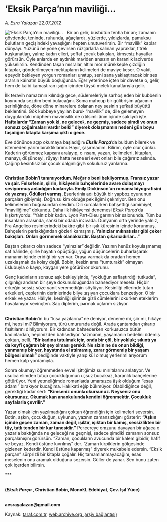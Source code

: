 # ‘Eksik Parça’nın maviliği...

*A. Esra Yalazan 22.07.2012*

<div class="yazi"><img align="left" alt="‘Eksik Parça’nın maviliği..." border="0" src="http://www.taraf.com.tr/fotoraflar/makaleler/eksik-parca-nin-maviligi_1209_orijinal.jpg" style="border-right-width:10px; border-color:#FFFFFF"/><p>Bir an gelir, büsbütün tenha bir an; zamanın gövdende, teninde, ruhunda, ağaçlarda, yüzlerde, yıldızlarda, pamuksu bulutların geçişindeki yavaşlığını hepten unutuverirsin. Bir “mavilik” kaplar dünyayı. Yüzünü ne yöne çevirsen rüzgârlarla salınan yapraklar, titrek kuşkanatları, yalnız kadın elleri, şeffaf çocuk bakışları, kimsesiz hayatlar görürsün. Öyle anlarda en aydınlık maviden ansızın en karanlık laciverde yükselirsin. Kendinden taşan mısralar, altını mor mürekkeple çizdiğin kitaplar, gönderilmeyen mektupların kelimeleri de maviye keser. O vakit epeydir bekleyen yorgun romanları unutup, seni sana yaklaştıracak bir ses ararsın kâinatın büyük boşluğunda. Eğer yeterince içten bir davetse o, gelir, hem de kalbi kamaştıran ışığın içinden tüysü melek kanatlarıyla gelir. </p>
<p>İlk teravih namazının kılındığı gece, süslemeleriyle sarhoş eden bir kubbenin koynunda sezdim beni bulacağını. Sonra mahcup bir gülibrişim ağacının serinliğinde, döne döne minarelere dolanan ney sesinin şefkati büyüttü beklentimi. Gök kubbeye yayılan buruk “mavilik” de, dile gelemeyen duygulardaki müphem mavimsilik de o tılsımlı ânın içinde saklıydı işte. <b>Haftalardır “Zaman yok ki, ne gelecek, ne geçmiş, sadece şimdi ve onun sonsuz çoğalmaları vardır belki” diyerek dolaşmamın nedeni gün boyu taşıdığım kitapta karşıma çıktı o gece. </b></p>
<p>Eve dönünce açıp okumaya başladığım <b><i>Eksik Parça</i></b>’da buldum bilerek ve istemeden yarım bıraktıklarımı. Hayır, şaşırmadım. Bilirim, öyle olur çünkü. Kaderin görünmez kapısını aralayıp, o insanı, yazarı, kelimeleri, kitapları, manayı, düşünceyi, rüyayı hatta nesneleri evet onları bile çağırırız aslında. Çağırıp kesintisiz bir çocuk dalgınlığıyla sokuluruz yanlarına. </p>
<p><b><br/>Christian Bobin’i tanımıyordum. Meğer o beni bekliyormuş. Fransız yazar ve şair. Felsefenin, şiirin, hikâyenin bahçelerinde avare dolaşmayı seviyormuş anladığım kadarıyla. Emily Dickinson’un romansı biyografisini de yazmış. Ödülleri varmış. </b>Eserlerinin adı büyük bir yapboz oyununun parçaları gibiymiş. Doğrusu kim olduğu pek ilgimi çekmiyor. Ben onu kelimelerinin buğusundan sevdim. Dili kurcalarken bahşettiği samimiyet, “maviliğime” dokundu. Daha ilk hikâyemsi denemesi <i>Eksik Parça</i>’da kışkırtıyordu: “Yalnız bir kadın. Lyon Part-Dieu garının bir salonunda. Tüm bu insanların arasında, sanki bir odada inzivada. Dünyanın orta yerinde yalnız, Fra Angelico resimlerindeki bakire gibi; bir ışık küresinin içinde korunmuş. Bahçelerin parlaklığından gözleri kamaşmış. <b>Yalnızlar mıknatıslar gibi çeker bakışları. Onları görmemek olanaksızdır. Baştan çıkarıcıdırlar...</b>”<b> </b></p>
<p>Baştan çıkarıcı olan sadece “yalnızlar” değildir. Yazının henüz koyulaşmamış saf hâlinde, şiirle hayatın öpüştüğü, yoğun düşüncelerin buharlaşarak mananın içinde eridiği bir yer var. Oraya varmak da oradan hemen uzaklaşmak da kolay değil. Bobin, keskin ama “tumturaklı” olmayan üslubuyla o kayıp, kaygan yere götürüyor okurunu. </p>
<p>Genç kadınların sonsuz aşk bekleyişinde, “yokluğun saflaştırdığı tutkuda”, çılgınlığı andıran bir şeye dokunulduğundan bahsediyor mesela. Hiçbir erkeğin sessiz söze yanıt veremediğini söylüyor. Kesinliği ellerinde tutan erkekleri, ceplerinin derinlerinde bilye taşıyan çocuklara benzetiyor. O bir erkek ve yazar. Hâliyle, kesinliği şiirinde gizli cümlelerini okurken eteklerim havalanıyor sevinçten. Saç diplerim, parmak uçlarım sızlıyor. </p>
<p><b><br/>Christian Bobin</b>’in bu “kısa yazılarına” ne deniyor, deneme mi, şiir mi, hikâye mi, hepsi mi? Bilmiyorum, türü umurumda değil. Arada çantamdan çıkarıp fısıltılarını dinliyorum. Bir kadından bahsederken korkusuzca bütün kadınlardan, hepimizden bahsediyor. Yazmanın, yaşamanın bedelini ödemiş çoktan, belli. <b>“Bir kadına tutulmak için, onda bir çöl, bir yokluk; sıkıntı ya da keyfi çağıran bir şey olması gerekir. Ne sizin ne de onun bildiği, yanmamış bir yer, hayatında el atılmamış, zarar görmemiş bir yaşam bölgesi olmalı” </b>dediğinde vaktiyle yanıp kül olmuş yerlerimi arıyorum hemen kalp yordamıyla. </p>
<p>Sonra okumayı öğrenmeden evvel işittiğimiz su mırıltılarını anlatıyor. Ve usulca elimden tutup çocukluğumun uçsuz bucaksız, karanlık bahçelerine götürüyor. Yeni yetmeliğimde romanlarda umarsızca âşık olduğum “esas adamı” bırakıyor kucağıma. Hakikati eğip bükmüyor. Olabildiğince değil, gerektiği kadar sert: <b>“Kimseniz onunla okursunuz. Neyseniz onu okursunuz. Okumak kan anaokulunda kendini öğrenmektir. Çocukluk sayfalarla çevrilir.”</b></p>
<p>Yazar olmak için yazılmadığını çoktan öğrendiğin için kelimeleri seversin. Botin, aşkın, çocukluğun, uykunun, yazının zamansızlığını gösterir: <b>“Aşkın içinde geçen zaman, zaman değil, ışıktır, ışıktan bir kamış, sessizlikten bir tüy, tatlı tenden bir kar tanesidir.”</b> Pencereye omzunu dayayan bir ağaca o yazarla baktığında ne geleceği ne geçmişi, sadece şimdiki zamanın sonsuz parçalanışını görürsün. “Zaman, çocukların avucunda bir kalem gibidir, hafif ve beyaz. Kendi üstüne kıvrılmış” der. “Zaman kirpiklerin gölgesinde gizlenen kederdir. Kendi üstüne kapanmış” diyerek mukabele edersin. “Eksik parçan” sürprizli bir kitapla çoğalır. Hiç tamamlanmayacağını, esas meselenin onu aramak olduğunu sezersin. Güller de yanar. Sen bunu zaten çok içerden bilirsin.</p>
<p>*** </p>
<p><b><br/>(<i>Eksik Parça</i> , Christian Bobin, MonoKL Edebiyat, Çev. Işıl Yüce)</b></p>
<p><b><br/>aesrayalazan@gmail.com</b></p>
</div>

Kaynak: [taraf.com.tr](http://www.taraf.com.tr/a-esra-yalazan/makale-eksik-parca-nin-maviligi.htm), [web.archive.org (arşiv bağlantısı)](http://web.archive.org/web/20131107154417/http://www.taraf.com.tr/a-esra-yalazan/makale-eksik-parca-nin-maviligi.htm)
